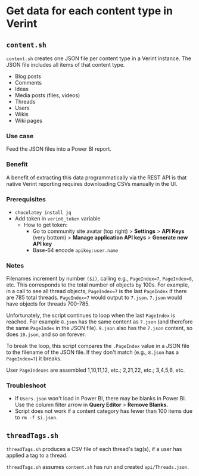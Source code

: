 # Get data for each content type in Verint

## `content.sh`

`content.sh` creates one JSON file per content type in a Verint instance. The JSON file includes all items of that content type.

- Blog posts
- Comments
- Ideas
- Media posts (files, videos)
- Threads
- Users
- Wikis
- Wiki pages

### Use case

Feed the JSON files into a Power BI report.

### Benefit

A benefit of extracting this data programmatically via the REST API is that native Verint reporting requires downloading CSVs manually in the UI.

### Prerequisites

- `chocolatey install jq`
- Add token in `verint_token` variable
  - How to get token:
    - Go to community site avatar (top right) > **Settings** > **API Keys** (very bottom) > **Manage application API keys** > **Generate new API key**
    - Base-64 encode `apikey:user.name`

### Notes

Filenames increment by number `($i)`, calling e.g., `PageIndex=7`, `PageIndex=8`, etc. This corresponds to the total number of objects by 100s. For example, in a call to see all thread objects, `PageIndex=7` is the last `PageIndex` if there are 785 total threads. `PageIndex=7` would output to `7.json`. `7.json` would have objects for threads 700-785.

Unfortunately, the script continues to loop when the last `PageIndex` is reached. For example `8.json` has the same content as `7.json` (and therefore the same `PageIndex` in the JSON file). `9.json` also has the `7.json` content, so does `10.json`, and so on forever.

To break the loop, this script compares the `.PageIndex` value in a JSON file to the filename of the JSON file. If they don't match (e.g., `8.json` has a `PageIndex=7`) it breaks.

User `PageIndexes` are assembled 1,10,11,12, etc.; 2,21,22, etc.; 3,4,5,6, etc.

### Troubleshoot

- If `Users.json` won't load in Power BI, there may be blanks in Power BI. Use the column filter arrow in **Query Editor** > **Remove Blanks.**
- Script does not work if a content category has fewer than 100 items due to `rm -f $i.json`.

## `threadTags.sh`

`threadTags.sh` produces a CSV file of each thread's tag(s), if a user has applied a tag to a thread. 

`threadTags.sh` assumes `content.sh` has run and created `api/Threads.json`.
